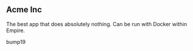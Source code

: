 ## Acme Inc

The best app that does absolutely nothing. Can be run with Docker within Empire.

bump19
